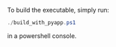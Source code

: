 To build the executable, simply run:
```powershell
./build_with_pyapp.ps1
```
in a powershell console.